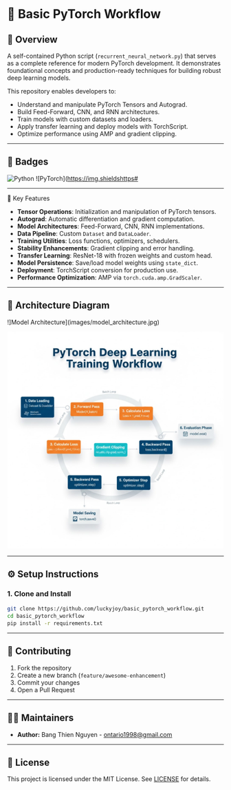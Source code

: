 # 🧠 Basic PyTorch Workflow

## 🧠 Overview

A self-contained Python script (`recurrent_neural_network.py`) that serves as a complete reference for modern PyTorch development. It demonstrates foundational concepts and production-ready techniques for building robust deep learning models.

This repository enables developers to:

- Understand and manipulate PyTorch Tensors and Autograd.
- Build Feed-Forward, CNN, and RNN architectures.
- Train models with custom datasets and loaders.
- Apply transfer learning and deploy models with TorchScript.
- Optimize performance using AMP and gradient clipping.

---

## 📛 Badges
![Python](https://img.shields.io/badge/python-3.12%2B-blue.svg?style=for-the-badge&logo=python)
![PyTorch](https://img.shieldshttps# 

---

🧠 Key Features

- **Tensor Operations**: Initialization and manipulation of PyTorch tensors.
- **Autograd**: Automatic differentiation and gradient computation.
- **Model Architectures**: Feed-Forward, CNN, RNN implementations.
- **Data Pipeline**: Custom `Dataset` and `DataLoader`.
- **Training Utilities**: Loss functions, optimizers, schedulers.
- **Stability Enhancements**: Gradient clipping and error handling.
- **Transfer Learning**: ResNet-18 with frozen weights and custom head.
- **Model Persistence**: Save/load model weights using `state_dict`.
- **Deployment**: TorchScript conversion for production use.
- **Performance Optimization**: AMP via `torch.cuda.amp.GradScaler`.

---

## 🧠 Architecture Diagram


!]Model Architecture](images/model_architecture.jpg)

![Training Workflow](images/training_workflow.jpg)


---

## ⚙️ Setup Instructions

### 1. Clone and Install

```bash
git clone https://github.com/luckyjoy/basic_pytorch_workflow.git
cd basic_pytorch_workflow
pip install -r requirements.txt
```

---


## 🧩 Contributing

1. Fork the repository
2. Create a new branch (`feature/awesome-enhancement`)
3. Commit your changes
4. Open a Pull Request

---

## 🧑‍💻 Maintainers

* **Author:** Bang Thien Nguyen - ontario1998@gmail.com


---

## 📜 License

This project is licensed under the MIT License. See [LICENSE](LICENSE) for details.
